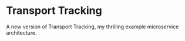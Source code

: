 # Transport Tracking

A new version of Transport Tracking, my thrilling example microservice architecture.
